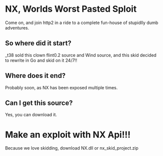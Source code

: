 # NX, Worlds Worst Pasted Sploit
Come on, and join http2 in a ride to a complete fun-house of stupidlly dumb adventures.
## So where did it start?
_t38 sold this clown flint0.2 source and Wind source, and this skid decided to rewrite in Go and skid on it 24/7!!
## Where does it end?
Probably soon, as NX has been exposed multiple times.
## Can I get this source?
Yes, you can download it.
# Make an exploit with NX Api!!!
Because we love skidding, download NX.dll or nx_skid_project.zip
